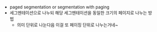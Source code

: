 - paged segmentation or segmentation with paging
- 세그멘테이션으로 나누되 해당 세그멘테이션을 동일한 크기의 페이지로 나누는 방법
	- 의미 단위로 나눈다음 이걸 또 페이징 단위로 나누는거네~
